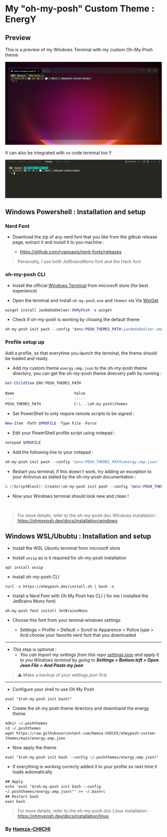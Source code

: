 # My "oh-my-posh" Custom Theme : EnergY

## Preview

This is a preview of my Windows Terminal with my custom Oh-My-Posh theme

<p align="center">
<img src="preview/theme_preview.png" alt="windows-terminal">
</p>

It can also be integrated with vs code terminal too !!

<p align="center">
<img src="preview/vscode.png" alt="vscode-terminal">
</p>

## Windows Powershell : Installation and setup

### Nerd Font

- Download the zip of any nerd font that you like from the github release page, extract it and install it to you machine  : 

    - https://github.com/ryanoasis/nerd-fonts/releases

> Personally, I use both JetBrainsMono font and the Hack font 

### oh-my-posh CLI



- Install the official [Windows Terminal][windowsterminal] from microsoft store (for best experience)

- Open the terminal and install `oh-my-posh.exe` and `themes` via Via [WinGet][winget]

```powershell
winget install JanDeDobbeleer.OhMyPosh -s winget
```

- Check if oh-my-posh is working by chosing the default theme

```powershell
oh-my-posh init pwsh --config "$env:POSH_THEMES_PATH\jandedobbeleer.omp.json" | Invoke-Expression
```


### Profile setup up

Add a profile, so that everytime you launch the terminal, the theme should be loaded and ready.

- Add my custom theme `energy.omp.json` to the oh-my-posh theme directory, you can get the oh-my-posh theme direcotry path by running : 

```powershell
Get-ChildItem ENV:POSH_THEMES_PATH

Name                           Value
----                           -----
POSH_THEMES_PATH               C:\...\oh-my-posh\themes
```

- Set PowerShell to only require remote scripts to be signed : 

```powershell
New-Item -Path $PROFILE -Type File -Force
```

- Edit your PowerShell profile script using notepad :

```powershell
notepad $PROFILE
```

- Add the following line to your notepad : 

```powershell
oh-my-posh init pwsh --config '$env:POSH_THEMES_PATH\energy.omp.json' | Invoke-Expression
```

- Restart you terminal, if this doesn't work, try adding an exception to your Antivirus as stated by the oh-my-posh documentation :

```powershell
& ([ScriptBlock]::Create((oh-my-posh init pwsh --config "$env:POSH_THEMES_PATH\energy.omp.json" --print) -join "`n"))
```

- Now your Windows terminal should look new and clean !

<br/>

> For more details, refer to the oh-my-posh doc Windows installation  : https://ohmyposh.dev/docs/installation/windows


## Windows WSL/Ububtu : Installation and setup

- Install the WSL Ubuntu terminal from microsoft store

- Install `unzip` as is it required for oh-my-posh installation

```shell
apt install unzip
```


- Install oh-my-posh CLI

```shell
curl -s https://ohmyposh.dev/install.sh | bash -s
```


- Install a Nerd Font with Oh My Posh has CLI ( for me I installed the JetBrains Mono font) 

```shell
oh-my-posh font install JetBrainsMono
```

- Choose this font from your teminal windows settings

    - Settings > Profile > Default > Scroll to Apparence > Police type > And choose your favorite nerd font that you downloaded

---
- <i>This step is optional : </i>
    - <i>You can import my settings from this repo <a href="windows-terminal-settings/settings.json">settings.json</a> and apply it to you Windows terminal by going to <b>Settings > Bottom left > Open Json File > And Paste my json</b> </i>
> ⚠️ Make a backup of your settings.json first
---

- Configure your shell to use Oh My Posh

```shell
eval "$(oh-my-posh init bash)"
```

- Create the oh my posh theme directory and downloand the energy theme

```shell
mdkir ~/.poshthemes
cd ~/.poshthemes
wget https://raw.githubusercontent.com/Hamza-CHICHI/ohmyposh-custom-themes/main/energy.omp.json
```

- Now apply the theme

```shell
eval "$(oh-my-posh init bash --config ~/.poshthemes/energy.omp.json)"
```

- If everything is working correcty added it to your profile so next time it loads automatically

```shell
## Apply 
echo 'eval "$(oh-my-posh init bash --config ~/.poshthemes/energy.omp.json)"' >> ~/.bashrc
## Restart bash 
exec bash
```

> For more details, refer to the oh-my-posh doc Linux installation  : https://ohmyposh.dev/docs/installation/linux



### By [Hamza-CHICHI][Hamza-CHICHI]
 



[windowsterminal]: https://github.com/microsoft/terminal
[winget]: https://github.com/microsoft/winget-cli
[Hamza-CHICHI]: https://github.com/Hamza-CHICHI